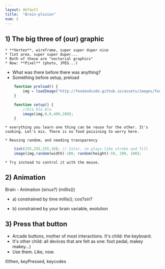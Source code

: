 ```yaml
---
layout: default
title:  "Brain-plosion"
num: 2
---
```


## 1) The big three of (our) graphic
    * **Vertex**, wireframe, super super duper nice
    * Tint area. super super duper...
    * Both of those are "vectorial graphics"
    * Now: **Pixel** (photo, JPEG...) 

 * What was there before there was anything?
 * Something before setup, preload

```javascript
    function preload() {
        img = loadImage("http://foodandcode.github.io/assets/images/footer_back.png");
    }

    function setup() {
        //bla bla bla
        image(img,0,0,400,200);
    }
```


    * everything you learn one thing can be reuse for the other. It's cooking. Let's mix. There is no food poisining to worry here.

    * Reusing random, and needing transparency

```javascript
    tint(255,255,255,10); // Color, so plays like stroke and fill
    image(img,random(width)-100, random(height)-50, 200, 100);
```
    * Try instead to control it with the mouse.


## 2) Animation
Brain   - Animation (sinus?) (millis())
  * a) constrained by time
    millis(); cos?sin?

  * b) constrained by your brain
    variable, evolution

## 3) Press that button
  * Arcade buttons, mother of most interactions. It's child: the keyboard.
  * It's other child: all devices that are felt as one: foot pedal, makey makey...)
  * Use them. Like, now.

if/then, keyPressed, keycodes
